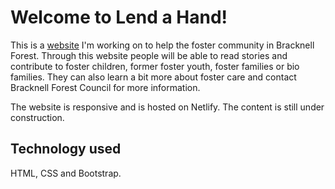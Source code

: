 # Welcome to Lend a Hand!

This is a [website](https://lend-a-hand.netlify.app/) I'm working on to help the foster community in Bracknell Forest.
Through this website people will be able to read stories and contribute to foster children, former foster youth, foster families or bio families.
They can also learn a bit more about foster care and contact Bracknell Forest Council for more information.

The website is responsive and is hosted on Netlify. The content is still under construction.

## Technology used

HTML, CSS and Bootstrap.
 
